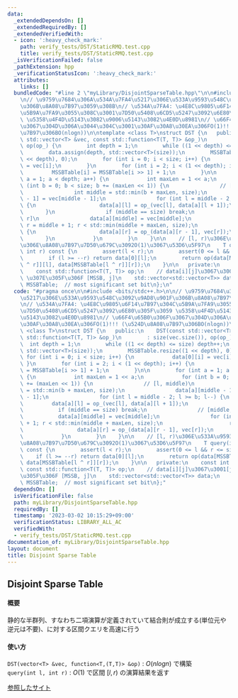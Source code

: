 ```yaml
---
data:
  _extendedDependsOn: []
  _extendedRequiredBy: []
  _extendedVerifiedWith:
  - icon: ':heavy_check_mark:'
    path: verify_tests/DST/StaticRMQ.test.cpp
    title: verify_tests/DST/StaticRMQ.test.cpp
  _isVerificationFailed: false
  _pathExtension: hpp
  _verificationStatusIcon: ':heavy_check_mark:'
  attributes:
    links: []
  bundledCode: "#line 2 \"myLibrary/DisjointSparseTable.hpp\"\n\n#include <bits/stdc++.h>\n\
    \n// \u9759\u7684\u306A\u534A\u7FA4\u5217\u306E\u533A\u9593\u548C\u3092\u9AD8\u901F\
    \u306B\u8A08\u7B97\u3059\u308B\n// \u534A\u7FA4: \u4E8C\u9805\u6F14\u7B97\u304C\
    \u5B9A\u7FA9\u3055\u308C\u3001\u7D50\u5408\u6CD5\u5247\u3092\u6E80\u305F\u3059\
    \ \u5358\u4F4D\u5143\u3082\u9006\u5143\u3082\u4E0D\u8981\n// \u66F4\u65B0\u306F\
    \u3067\u304D\u306A\u3044\u304C\u3001\u30AF\u30A8\u30EA\u306FO(1)!!! (\u524D\u8A08\
    \u7B97\u306BO(nlogn))\n\ntemplate <class T>\nstruct DST {\n   public:\n    DST(const\
    \ std::vector<T> &vec, const std::function<T(T, T)> &op_)\n        : size(vec.size()),\
    \ op(op_) {\n        int depth = 1;\n        while ((1 << depth) <= size) depth++;\n\
    \        data.assign(depth, std::vector<T>(size));\n        MSSBTable.resize((1\
    \ << depth), 0);\n        for (int i = 0; i < size; i++) {\n            data[0][i]\
    \ = vec[i];\n        }\n        for (int i = 2; i < (1 << depth); i++) {\n   \
    \         MSSBTable[i] = MSSBTable[i >> 1] + 1;\n        }\n\n        for (int\
    \ a = 1; a < depth; a++) {\n            int maxLen = 1 << a;\n            for\
    \ (int b = 0; b < size; b += (maxLen << 1)) {\n                // [l, middle)\n\
    \                int middle = std::min(b + maxLen, size);\n                data[a][middle\
    \ - 1] = vec[middle - 1];\n                for (int l = middle - 2; l >= b; l--)\
    \ {\n                    data[a][l] = op_(vec[l], data[a][l + 1]);\n         \
    \       }\n                if (middle == size) break;\n                // [middle,\
    \ r]\n                data[a][middle] = vec[middle];\n                for (int\
    \ r = middle + 1; r < std::min(middle + maxLen, size);\n                     r++)\
    \ {\n                    data[a][r] = op_(data[a][r - 1], vec[r]);\n         \
    \       }\n            }\n        }\n    }\n\n    // [l, r)\u306E\u533A\u9593\u3067\
    \u306E\u8A08\u7B97\u7D50\u679C\u3092O(1)\u3067\u53D6\u5F97\n    T query(int l,\
    \ int r) const {\n        assert(l < r);\n        assert(0 <= l && r <= size);\n\
    \        if (l >= --r) return data[0][l];\n        return op(data[MSSBTable[l\
    \ ^ r]][l], data[MSSBTable[l ^ r]][r]);\n    }\n\n   private:\n    const int size;\n\
    \    const std::function<T(T, T)> op;\n    // data[i][j]\u3067\u3001[j, MSSB)\
    \ \u307E\u305F\u306F [MSSB, j]\n    std::vector<std::vector<T>> data;\n    std::vector<int>\
    \ MSSBTable;  // most significant set bit\n};\n"
  code: "#pragma once\n\n#include <bits/stdc++.h>\n\n// \u9759\u7684\u306A\u534A\u7FA4\
    \u5217\u306E\u533A\u9593\u548C\u3092\u9AD8\u901F\u306B\u8A08\u7B97\u3059\u308B\
    \n// \u534A\u7FA4: \u4E8C\u9805\u6F14\u7B97\u304C\u5B9A\u7FA9\u3055\u308C\u3001\
    \u7D50\u5408\u6CD5\u5247\u3092\u6E80\u305F\u3059 \u5358\u4F4D\u5143\u3082\u9006\
    \u5143\u3082\u4E0D\u8981\n// \u66F4\u65B0\u306F\u3067\u304D\u306A\u3044\u304C\u3001\
    \u30AF\u30A8\u30EA\u306FO(1)!!! (\u524D\u8A08\u7B97\u306BO(nlogn))\n\ntemplate\
    \ <class T>\nstruct DST {\n   public:\n    DST(const std::vector<T> &vec, const\
    \ std::function<T(T, T)> &op_)\n        : size(vec.size()), op(op_) {\n      \
    \  int depth = 1;\n        while ((1 << depth) <= size) depth++;\n        data.assign(depth,\
    \ std::vector<T>(size));\n        MSSBTable.resize((1 << depth), 0);\n       \
    \ for (int i = 0; i < size; i++) {\n            data[0][i] = vec[i];\n       \
    \ }\n        for (int i = 2; i < (1 << depth); i++) {\n            MSSBTable[i]\
    \ = MSSBTable[i >> 1] + 1;\n        }\n\n        for (int a = 1; a < depth; a++)\
    \ {\n            int maxLen = 1 << a;\n            for (int b = 0; b < size; b\
    \ += (maxLen << 1)) {\n                // [l, middle)\n                int middle\
    \ = std::min(b + maxLen, size);\n                data[a][middle - 1] = vec[middle\
    \ - 1];\n                for (int l = middle - 2; l >= b; l--) {\n           \
    \         data[a][l] = op_(vec[l], data[a][l + 1]);\n                }\n     \
    \           if (middle == size) break;\n                // [middle, r]\n     \
    \           data[a][middle] = vec[middle];\n                for (int r = middle\
    \ + 1; r < std::min(middle + maxLen, size);\n                     r++) {\n   \
    \                 data[a][r] = op_(data[a][r - 1], vec[r]);\n                }\n\
    \            }\n        }\n    }\n\n    // [l, r)\u306E\u533A\u9593\u3067\u306E\
    \u8A08\u7B97\u7D50\u679C\u3092O(1)\u3067\u53D6\u5F97\n    T query(int l, int r)\
    \ const {\n        assert(l < r);\n        assert(0 <= l && r <= size);\n    \
    \    if (l >= --r) return data[0][l];\n        return op(data[MSSBTable[l ^ r]][l],\
    \ data[MSSBTable[l ^ r]][r]);\n    }\n\n   private:\n    const int size;\n   \
    \ const std::function<T(T, T)> op;\n    // data[i][j]\u3067\u3001[j, MSSB) \u307E\
    \u305F\u306F [MSSB, j]\n    std::vector<std::vector<T>> data;\n    std::vector<int>\
    \ MSSBTable;  // most significant set bit\n};"
  dependsOn: []
  isVerificationFile: false
  path: myLibrary/DisjointSparseTable.hpp
  requiredBy: []
  timestamp: '2023-03-02 10:15:29+09:00'
  verificationStatus: LIBRARY_ALL_AC
  verifiedWith:
  - verify_tests/DST/StaticRMQ.test.cpp
documentation_of: myLibrary/DisjointSparseTable.hpp
layout: document
title: Disjoint Sparse Table
---
```


## Disjoint Sparse Table

#### 概要
静的な半群列、すなわち二項演算が定義されていて結合則が成立する(単位元や逆元は不要)、に対する区間クエリを高速に行う  
#### 使い方
`DST(vector<T> &vec, function<T,(T,T)> &op)` : $O(nlogn)$ で構築  
`query(int l, int r)` : $O(1)$ で区間 $[l, r)$ の演算結果を返す

[参照したサイト](https://noshi91.hatenablog.com/entry/2018/05/08/183946)